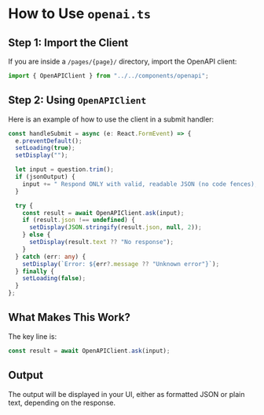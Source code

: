 # How to Use `openai.ts`

## Step 1: Import the Client

If you are inside a `/pages/{page}/` directory, import the OpenAPI client:

```ts
import { OpenAPIClient } from "../../components/openapi";
```

## Step 2: Using `OpenAPIClient`

Here is an example of how to use the client in a submit handler:

```ts
const handleSubmit = async (e: React.FormEvent) => {
  e.preventDefault();
  setLoading(true);
  setDisplay("");

  let input = question.trim();
  if (jsonOutput) {
    input += " Respond ONLY with valid, readable JSON (no code fences), using clear keys and values.";
  }

  try {
    const result = await OpenAPIClient.ask(input);
    if (result.json !== undefined) {
      setDisplay(JSON.stringify(result.json, null, 2));
    } else {
      setDisplay(result.text ?? "No response");
    }
  } catch (err: any) {
    setDisplay(`Error: ${err?.message ?? "Unknown error"}`);
  } finally {
    setLoading(false);
  }
};
```

## What Makes This Work?

The key line is:

```ts
const result = await OpenAPIClient.ask(input);
```

## Output

The output will be displayed in your UI, either as formatted JSON or plain text, depending on the response.